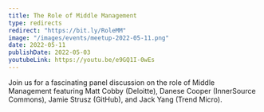 ```yaml
---
title: The Role of Middle Management
type: redirects
redirect: "https://bit.ly/RoleMM"
image: "/images/events/meetup-2022-05-11.png"
date: 2022-05-11
publishDate: 2022-05-03
youtubeLink: https://youtu.be/e9GQ1I-0wEs
---
```


Join us for a fascinating panel discussion on the role of Middle Management featuring Matt Cobby (Deloitte), Danese Cooper (InnerSource Commons), Jamie Strusz (GitHub), and Jack Yang (Trend Micro).
